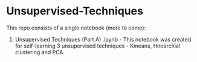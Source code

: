 # Unsupervised-Techniques

This repo consists of a single notebook (more to come):
1. Unsupervised Techniques (Part A) .ipynb - This notebook was created for self-learning 3 unsupervised techniques - Kmeans, Hirearchial clustering and PCA. 
